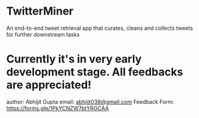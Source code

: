 # TwitterMiner
An end-to-end tweet retrieval app that curates, cleans and collects tweets for further downstream tasks

# Currently it's in very early development stage. All feedbacks are appreciated!
author: Abhijit Gupta
email: abhijit038@gmail.com
Feedback Form: https://forms.gle/1PkYCNZW7btYRGCAA 
